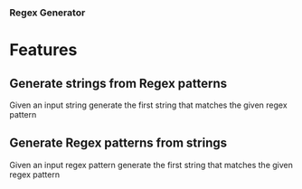 ### Regex Generator

# Features

## Generate strings from Regex patterns

Given an input string generate the first string that matches the given regex pattern

## Generate Regex patterns from strings

Given an input regex pattern generate the first string that matches the given regex pattern
